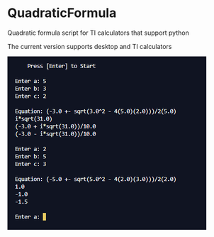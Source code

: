 # QuadraticFormula
 Quadratic formula script for TI calculators that support python
 
 The current version supports desktop and TI calculators

![Example](https://github.com/Spinny2005/QuadraticFormula/blob/186d1fa00476f9daa15bae5f77881f8b646ddf49/QuadraticFormulaExample.png?raw=true)
